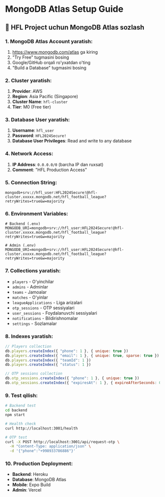 # MongoDB Atlas Setup Guide

## 🎯 HFL Project uchun MongoDB Atlas sozlash

### 1. MongoDB Atlas Account yaratish:
1. https://www.mongodb.com/atlas ga kiring
2. "Try Free" tugmasini bosing
3. Google/GitHub orqali ro'yxatdan o'ting
4. "Build a Database" tugmasini bosing

### 2. Cluster yaratish:
1. **Provider**: AWS
2. **Region**: Asia Pacific (Singapore)
3. **Cluster Name**: `hfl-cluster`
4. **Tier**: M0 (Free tier)

### 3. Database User yaratish:
1. **Username**: `hfl_user`
2. **Password**: `HFL2024Secure!`
3. **Database User Privileges**: Read and write to any database

### 4. Network Access:
1. **IP Address**: `0.0.0.0/0` (barcha IP dan ruxsat)
2. **Comment**: "HFL Production Access"

### 5. Connection String:
```
mongodb+srv://hfl_user:HFL2024Secure!@hfl-cluster.xxxxx.mongodb.net/hfl_football_league?retryWrites=true&w=majority
```

### 6. Environment Variables:
```env
# Backend (.env)
MONGODB_URI=mongodb+srv://hfl_user:HFL2024Secure!@hfl-cluster.xxxxx.mongodb.net/hfl_football_league?retryWrites=true&w=majority

# Admin (.env)
MONGODB_URI=mongodb+srv://hfl_user:HFL2024Secure!@hfl-cluster.xxxxx.mongodb.net/hfl_football_league?retryWrites=true&w=majority
```

### 7. Collections yaratish:
- `players` - O'yinchilar
- `admins` - Adminlar
- `teams` - Jamoalar
- `matches` - O'yinlar
- `leagueApplications` - Liga arizalari
- `otp_sessions` - OTP sessiyalari
- `user_sessions` - Foydalanuvchi sessiyalari
- `notifications` - Bildirishnomalar
- `settings` - Sozlamalar

### 8. Indexes yaratish:
```javascript
// Players collection
db.players.createIndex({ "phone": 1 }, { unique: true })
db.players.createIndex({ "email": 1 }, { unique: true, sparse: true })
db.players.createIndex({ "teamId": 1 })
db.players.createIndex({ "status": 1 })

// OTP sessions collection
db.otp_sessions.createIndex({ "phone": 1 }, { unique: true })
db.otp_sessions.createIndex({ "expiresAt": 1 }, { expireAfterSeconds: 0 })
```

### 9. Test qilish:
```bash
# Backend test
cd backend
npm start

# Health check
curl http://localhost:3001/health

# OTP test
curl -X POST http://localhost:3001/api/request-otp \
  -H "Content-Type: application/json" \
  -d '{"phone":"+998933786886"}'
```

### 10. Production Deployment:
- **Backend**: Heroku
- **Database**: MongoDB Atlas
- **Mobile**: Expo Build
- **Admin**: Vercel
